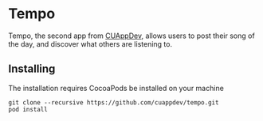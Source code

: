 # Tempo

Tempo, the second app from [CUAppDev](http://www.cuappdev.org/home), allows users to post their song of the day, and discover what others are listening to.

## Installing
The installation requires CocoaPods be installed on your machine
```
git clone --recursive https://github.com/cuappdev/tempo.git
pod install
```
